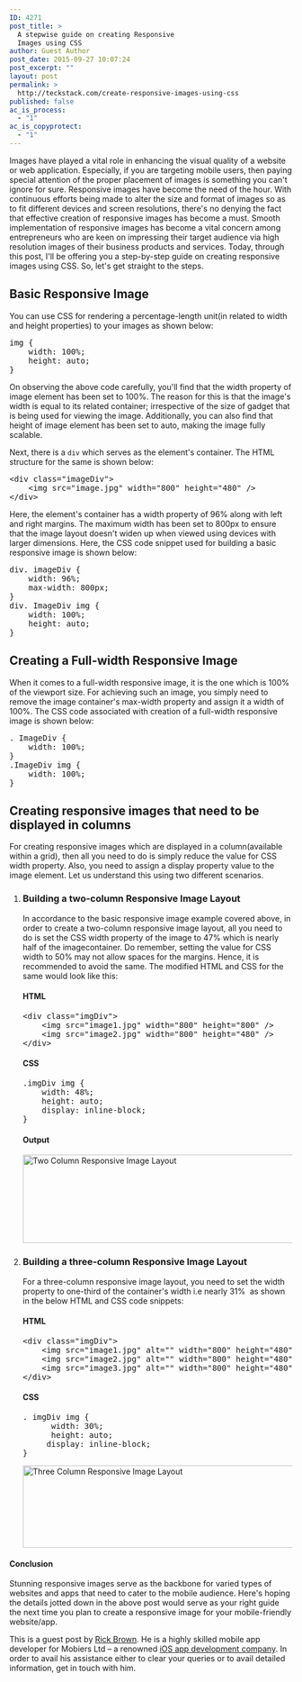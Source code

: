 ```yaml
---
ID: 4271
post_title: >
  A stepwise guide on creating Responsive
  Images using CSS
author: Guest Author
post_date: 2015-09-27 10:07:24
post_excerpt: ""
layout: post
permalink: >
  http://teckstack.com/create-responsive-images-using-css
published: false
ac_is_process:
  - "1"
ac_is_copyprotect:
  - "1"
---
```

Images have played a vital role in enhancing the visual quality of a website or web application. Especially, if you are targeting mobile users, then paying special attention of the proper placement of images is something you can't ignore for sure. Responsive images have become the need of the hour. With continuous efforts being made to alter the size and format of images so as to fit different devices and screen resolutions, there's no denying the fact that effective creation of responsive images has become a must. Smooth implementation of responsive images has become a vital concern among entrepreneurs who are keen on impressing their target audience via high resolution images of their business products and services. Today, through this post, I'll be offering you a step-by-step guide on creating responsive images using CSS. So, let's get straight to the steps.

<h2>Basic Responsive Image</h2>

You can use CSS for rendering a percentage-length unit(in related to width and height properties) to your images as shown below:

<pre>img {
    width: 100%;
    height: auto;
}</pre>

On observing the above code carefully, you'll find that the width property of image element has been set to 100%. The reason for this is that the image's width is equal to its related container; irrespective of the size of gadget that is being used for viewing the image. Additionally, you can also find that height of image element has been set to auto, making the image fully scalable.

Next, there is a <code>div</code> which serves as the element's container. The HTML structure for the same is shown below:

<pre>&lt;div class="imageDiv"&gt;
    &lt;img src="image.jpg" width="800" height="480" /&gt;
&lt;/div&gt;</pre>

Here, the element's container has a width property of 96% along with left and right margins. The maximum width has been set to 800px to ensure that the image layout doesn't widen up when viewed using devices with larger dimensions. Here, the CSS code snippet used for building a basic responsive image is shown below:

<pre>div. imageDiv {
    width: 96%;
    max-width: 800px;
}
div. ImageDiv img {
    width: 100%;
    height: auto;
}</pre>

<h2>Creating a Full-width Responsive Image</h2>

When it comes to a full-width responsive image, it is the one which is 100% of the viewport size. For achieving such an image, you simply need to remove the image container's max-width property and assign it a width of 100%. The CSS code associated with creation of a full-width responsive image is shown below:

<pre>. ImageDiv {
    width: 100%;
}
.ImageDiv img {
    width: 100%;
}</pre>

<h2>Creating responsive images that need to be displayed in columns</h2>

For creating responsive images which are displayed in a column(available within a grid), then all you need to do is simply reduce the value for CSS width property. Also, you need to assign a display property value to the image element. Let us understand this using two different scenarios.

<ol>
    <li>
<h3>Building a two-column Responsive Image Layout</h3>
In accordance to the basic responsive image example covered above, in order to create a two-column responsive image layout, all you need to do is set the CSS width property of the image to 47% which is nearly half of the imagecontainer. Do remember, setting the value for CSS width to 50% may not allow spaces for the margins. Hence, it is recommended to avoid the same. The modified HTML and CSS for the same would look like this:
<h4>HTML</h4>
<pre>&lt;div class="imgDiv"&gt;
    &lt;img src="image1.jpg" width="800" height="800" /&gt;
    &lt;img src="image2.jpg" width="800" height="480" /&gt;
&lt;/div&gt;</pre>
<h4>CSS</h4>
<pre>.imgDiv img {
    width: 48%;
    height: auto;
    display: inline-block;
}</pre>
<h4>Output</h4>
<img class="aligncenter wp-image-4323 size-full" src="http://teckstack.com/tsdir/wp-content/uploads/2015/09/1.jpg" alt="Two Column Responsive Image Layout" width="640" height="157" /></li>
    <li>
<h3>Building a three-column Responsive Image Layout</h3>
For a three-column responsive image layout, you need to set the width property to one-third of the container's width i.e nearly 31%  as shown in the below HTML and CSS code snippets:
<h4>HTML</h4>
<pre>&lt;div class="imgDiv"&gt;
    &lt;img src="image1.jpg" alt="" width="800" height="480" /&gt;
    &lt;img src="image2.jpg" alt="" width="800" height="480" /&gt;
    &lt;img src="image3.jpg" alt="" width="800" height="480" /&gt;
&lt;/div&gt;</pre>
<h4>CSS</h4>
<pre>. imgDiv img {
      width: 30%;
      height: auto;
     display: inline-block;
}
</pre>
<img class="aligncenter size-full wp-image-4324" src="http://teckstack.com/tsdir/wp-content/uploads/2015/09/2.jpg" alt="Three Column Responsive Image Layout" width="640" height="146" /></li>
</ol>

<h4>Conclusion</h4>

Stunning responsive images serve as the backbone for varied types of websites and apps that need to cater to the mobile audience. Here's hoping the details jotted down in the above post would serve as your right guide the next time you plan to create a responsive image for your mobile-friendly website/app.

<div class="panel panel-default">
<div class="panel-body">This is a guest post by <a href="mailto:rick.mobiers@gmail.com?subject=TeckStack.com(Article: Choosing Grunt Front End Development)" target="_blank">Rick Brown</a>. He is a highly skilled mobile app developer for Mobiers Ltd – a renowned <a href="http://www.mobiers.com/services/iphone-development">iOS app development company</a>. In order to avail his assistance either to clear your queries or to avail detailed information, get in touch with him.</div>
</div>